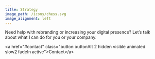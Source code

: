 ```yaml
---
title: Strategy
image_path: /icons/chess.svg
image_alignment: left
---
```


Need help with rebranding or increasing your digital presence? Let’s talk about what I can do for you or your company.

&lt;a href="#contact" class="button buttonAlt 2 hidden visible animated slow2 fadeIn active"&gt;Contact&lt;/a&gt;